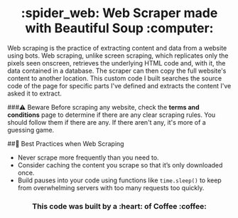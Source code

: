 <h1 align="center">:spider_web: Web Scraper made with Beautiful Soup :computer:</h1>
Web scraping is the practice of extracting content and data from a website using bots. Web scraping, unlike screen scraping, which replicates only the pixels seen onscreen, retrieves the underlying HTML code and, with it, the data contained in a database. The scraper can then copy the full website's content to another location. This custom code I built searches the source code of the page for specific parts I've defined and extracts the content I've asked it to extract.

###:warning: Beware
Before scraping any website, check the **terms and conditions** page to determine if there are any clear scraping rules. You should follow them if there are any. If there aren't any, it's more of a guessing game.

##:high_brightness: Best Practices when Web Scraping
- Never scrape more frequently than you need to.
- Consider caching the content you scrape so that it’s only downloaded once.
- Build pauses into your code using functions like `time.sleep()` to keep from overwhelming servers with too many requests too quickly.

<h3 align="center"> This code was built by a :heart: of Coffee :coffee:</h3>
